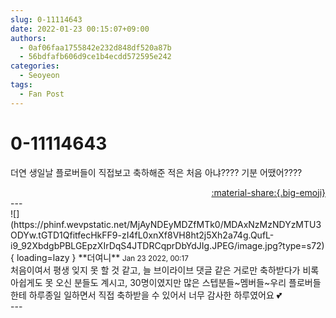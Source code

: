 ```yaml
---
slug: 0-11114643
date: 2022-01-23 00:15:07+09:00
authors:
  - 0af06faa1755842e232d848df520a87b
  - 56bdfafb606d9ce1b4ecdd572595e242
categories:
  - Seoyeon
tags:
  - Fan Post
---
```


# 0-11114643

<div class="post-container" markdown="1">
<div class="content-container md-sidebar__scrollwrap" markdown="1">

더연 생일날 플로버들이 직접보고 축하해준 적은 처음 아냐???? 기분 어땠어????

</div>
</div>

<div style="text-align: right;" markdown="1">
<a href="https://weverse.io/fromis9/fanpost/0-11114643" style="text-align: right;">:material-share:{.big-emoji}</a>
</div>
---

<div class="comments-container md-sidebar__scrollwrap" markdown="1">
<div class="comment" markdown="1">
<div class='id-container' markdown="1">
![](https://phinf.wevpstatic.net/MjAyNDEyMDZfMTk0/MDAxNzMzNDYzMTU3ODYw.tGTD1QfitfecHkFF9-zI4fL0xnXf8VH8ht2j5Xh2a74g.QufL-i9_92XbdgbPBLGEpzXIrDqS4JTDRCqprDbYdJIg.JPEG/image.jpg?type=s72){ loading=lazy }
**<span class="artist">더여니</span>** <small>Jan 23 2022, 00:17</small><br>
</div>
<div class='comment-body' markdown="1">
처음이여서 평생 잊지 못 할 것 같고, 늘 브이라이브 댓글 같은 거로만 축하받다가 비록 아쉽게도 못 오신 분들도 계시고, 30명이였지만 많은 스텝분들~멤버들~우리 플로버들한테 하루종일 일하면서 직접 축하받을 수 있어서 너무 감사한 하루였어요 💕
</div>
</div>
</div>
---
